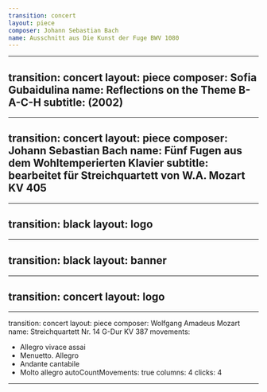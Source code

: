 ```yaml
---
transition: concert
layout: piece
composer: Johann Sebastian Bach
name: Ausschnitt aus Die Kunst der Fuge BWV 1080
---
```

---
transition: concert
layout: piece
composer: Sofia Gubaidulina
name: Reflections on the Theme B-A-C-H
subtitle: (2002)
---
---
transition: concert
layout: piece
composer: Johann Sebastian Bach
name: Fünf Fugen aus dem Wohltemperierten Klavier
subtitle: bearbeitet für Streichquartett von W.A. Mozart KV 405
---
---
transition: black
layout: logo
---
---
transition: black
layout: banner
---
---
transition: concert
layout: logo
---
---
transition: concert
layout: piece
composer: Wolfgang Amadeus Mozart
name: Streichquartett Nr. 14 G-Dur KV 387
movements:
  - Allegro vivace assai
  - Menuetto. Allegro
  - Andante cantabile
  - Molto allegro
autoCountMovements: true
columns: 4
clicks: 4
---